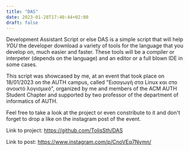 ```yaml
---
title: "DAS"
date: 2023-01-28T17:40:44+02:00
draft: false 
---
```

Development Assistant Script or else DAS is a simple script that will help *YOU* the developer download a variety of tools for the language that you develop on, much easier and faster. These tools will be a compiler or interpeter (depends on the language) and an editor or a full blown IDE in some cases.

This script was showcased by me, at an event that took place on 18/01/2023 on the AUTH campus, called "Εισαγωγή στα Linux και στο ανοικτό λογισμικό", organized by me and members of the ACM AUTH Student Chapter and supported by two professor of the department of informatics of AUTH. 

Feel free to take a look at the project or even constribute to it and don't forget to drop a like on the instagram post of the event.

Link to project: https://github.com/TolisSth/DAS

Link to post: https://www.instagram.com/p/CnoVEq7Nymn/
